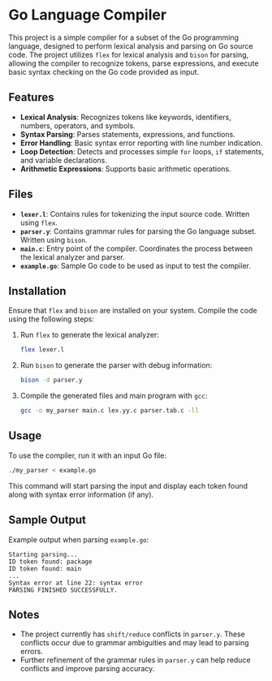 # Go Language Compiler

This project is a simple compiler for a subset of the Go programming language, designed to perform lexical analysis and parsing on Go source code. The project utilizes `flex` for lexical analysis and `bison` for parsing, allowing the compiler to recognize tokens, parse expressions, and execute basic syntax checking on the Go code provided as input.

## Features
- **Lexical Analysis**: Recognizes tokens like keywords, identifiers, numbers, operators, and symbols.
- **Syntax Parsing**: Parses statements, expressions, and functions.
- **Error Handling**: Basic syntax error reporting with line number indication.
- **Loop Detection**: Detects and processes simple `for` loops, `if` statements, and variable declarations.
- **Arithmetic Expressions**: Supports basic arithmetic operations.
  
## Files
- **`lexer.l`**: Contains rules for tokenizing the input source code. Written using `flex`.
- **`parser.y`**: Contains grammar rules for parsing the Go language subset. Written using `bison`.
- **`main.c`**: Entry point of the compiler. Coordinates the process between the lexical analyzer and parser.
- **`example.go`**: Sample Go code to be used as input to test the compiler.

## Installation
Ensure that `flex` and `bison` are installed on your system. Compile the code using the following steps:

1. Run `flex` to generate the lexical analyzer:
    ```bash
    flex lexer.l
    ```

2. Run `bison` to generate the parser with debug information:
    ```bash
    bison -d parser.y
    ```

3. Compile the generated files and main program with `gcc`:
    ```bash
    gcc -o my_parser main.c lex.yy.c parser.tab.c -ll
    ```

## Usage
To use the compiler, run it with an input Go file:

```bash
./my_parser < example.go
```

This command will start parsing the input and display each token found along with syntax error information (if any).

## Sample Output
Example output when parsing `example.go`:
```text
Starting parsing...
ID token found: package
ID token found: main
...
Syntax error at line 22: syntax error
PARSING FINISHED SUCCESSFULLY.
```

## Notes
- The project currently has `shift/reduce` conflicts in `parser.y`. These conflicts occur due to grammar ambiguities and may lead to parsing errors.
- Further refinement of the grammar rules in `parser.y` can help reduce conflicts and improve parsing accuracy.

